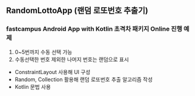 ## RandomLottoApp (랜덤 로또번호 추출기)
### fastcampus Android App with Kotlin 초격차 패키지 Online 진행 예제

1. 0~5번까지 수동 선택 가능
2. 수동선택한 번호 제외한 나머지 번호는 랜덤으로 표시

  * ConstraintLayout 사용해 UI 구성
  * Random, Collection 활용해 랜덤 로또번호 추출 알고리즘 작성
  * Kotlin 문법 사용
